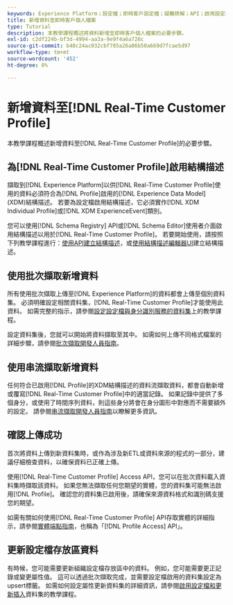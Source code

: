 ```yaml
---
keywords: Experience Platform；設定檔；即時客戶設定檔；疑難排解；API；啟用設定檔；啟用設定檔
title: 新增資料至即時客戶個人檔案
type: Tutorial
description: 本教學課程概述將資料新增至即時客戶個人檔案的必要步驟。
exl-id: c2df224b-bf3d-4994-aa3a-9e9f4a6a726c
source-git-commit: b48c24ac032cbf785a26a86b50a669d7fcae5d97
workflow-type: tm+mt
source-wordcount: '452'
ht-degree: 0%

---
```



# 新增資料至[!DNL Real-Time Customer Profile]

本教學課程概述新增資料至[!DNL Real-Time Customer Profile]的必要步驟。

## 為[!DNL Real-Time Customer Profile]啟用結構描述

擷取到[!DNL Experience Platform]以供[!DNL Real-Time Customer Profile]使用的資料必須符合為[!DNL Profile]啟用的[!DNL Experience Data Model] (XDM)結構描述。 若要為設定檔啟用結構描述，它必須實作[!DNL XDM Individual Profile]或[!DNL XDM ExperienceEvent]類別。

您可以使用[!DNL Schema Registry] API或[!DNL Schema Editor]使用者介面啟用結構描述以用於[!DNL Real-Time Customer Profile]。 若要開始使用，請按照下列教學課程進行：[使用API建立結構描述](../../xdm/tutorials/create-schema-api.md)，或[使用結構描述編輯器UI](../../xdm/tutorials/create-schema-ui.md)建立結構描述。

## 使用批次擷取新增資料

所有使用批次擷取上傳至[!DNL Experience Platform]的資料都會上傳至個別資料集。 必須明確設定相關資料集，[!DNL Real-Time Customer Profile]才能使用此資料。 如需完整的指示，請參閱[設定設定檔與身分識別服務的資料集](dataset-configuration.md)上的教學課程。

設定資料集後，您就可以開始將資料擷取至其中。 如需如何上傳不同格式檔案的詳細步驟，請參閱[批次擷取開發人員指南](../../ingestion/batch-ingestion/api-overview.md)。

## 使用串流擷取新增資料

任何符合已啟用[!DNL Profile]的XDM結構描述的資料流擷取資料，都會自動新增或覆寫[!DNL Real-Time Customer Profile]中的適當記錄。 如果記錄中提供了多個身分，或使用了時間序列資料，則這些身分將會在身分圖形中對應而不需要額外的設定。 請參閱[串流擷取開發人員指南](../../ingestion/tutorials/streaming-record-data.md)以瞭解更多資訊。

## 確認上傳成功

首次將資料上傳到新資料集時，或作為涉及新ETL或資料來源的程式的一部分，建議仔細檢查資料，以確保資料已正確上傳。

使用[!DNL Real-Time Customer Profile] Access API，您可以在批次資料載入資料集時擷取該資料。 如果您無法擷取任何您期望的實體，您的資料集可能無法啟用[!DNL Profile]。 確認您的資料集已啟用後，請確保來源資料格式和識別碼支援您的期望。

如需有關如何使用[!DNL Real-Time Customer Profile] API存取實體的詳細指示，請參閱[實體端點指南](../api/entities.md)，也稱為「[!DNL Profile Access] API」。

## 更新設定檔存放區資料

有時候，您可能需要更新組織設定檔存放區中的資料。 例如，您可能需要更正記錄或變更屬性值。 這可以透過批次擷取完成，並需要設定檔啟用的資料集設定為upsert標籤。 如需如何設定屬性更新資料集的詳細資訊，請參閱[啟用設定檔和更新插入](../../catalog/datasets/enable-upsert.md)資料集的教學課程。
